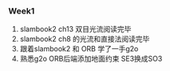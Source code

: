 ### Week1
1. slambook2 ch13 双目光流阅读完毕
2. slambook2 ch8 的光流和直接法阅读完毕
3. 跟着slambook2 和 ORB 学了一手g2o
4. 熟悉g2o ORB后端添加地面约束 SE3换成SO3